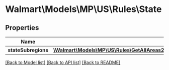 # Walmart\Models\MP\US\Rules\State

## Properties

Name | Type | Description | Notes
------------ | ------------- | ------------- | -------------
**stateSubregions** | [**\Walmart\Models\MP\US\Rules\GetAllAreas200ResponsePayloadEntitiesInnerStatesInnerStateSubregionsInner[]**](GetAllAreas200ResponsePayloadEntitiesInnerStatesInnerStateSubregionsInner.md) | statesubregions | [optional]


[[Back to Model list]](./) [[Back to API list]](../../../../../README.md#supported-apis) [[Back to README]](../../../../../README.md)
